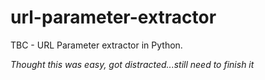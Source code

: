 # url-parameter-extractor
TBC - URL Parameter extractor in Python.

*Thought this was easy, got distracted...still need to finish it*



